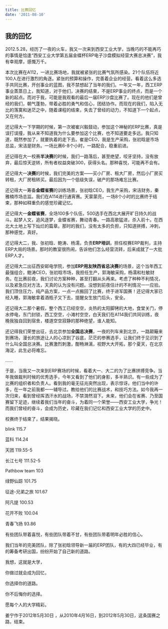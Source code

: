 ```yaml
---
title: 比赛回忆
date: '2011-08-10'
---
```


## 我的回忆

2012.5.28，经历了一夜的火车，我又一次来到西安工业大学，当晚巧的不能再巧的事情是恰逢“西安工业大学第五届金蝶杯ERP电子沙盘模拟经营大赛总决赛”，我有幸观摩，感慨万千。



本次比赛在A112，一进比赛场地，我就被紧张的比赛气氛所感染。21个队伍将近100人在进行激烈的角逐。紧张的预算和操作，完善着企业的经营。看着这么多选手共同比赛，开创事业的蓝图，我不禁想起了当年的我们。一年又一年，西工ERP事业蒸蒸日上，我知道，对于他们，决赛的结束，不是ERP事业的终点，而是一个新的起点。而对于我，可能是我观看的最后一届ERP沙盘比赛了。现在的他们是曾经的我们，朝气蓬勃，带着必胜的勇气和信心，团结协作。而现在的我们，陷入无比的落寞和迷茫之中，随着课程的结束，失去了曾经的动力，不知道下一个起点，又在何方。

 

还记得大一下学期的时候，第一次被崔兴毅鼓动，参加这个神秘的ERP比赛，真是误打误撞，我从来不知道我为什么要参加这个比赛，也不知道要走多远。我只知道，既然参加了，就要执着的走下去。崔是CEO，我是生产采购，张初晗是市场总监，宋洁是财务。一场比赛6-8个小时，一路配合，稳重前进。

还记得在大一校赛**半决赛**的时候，我们一路落后，甚至绝望，咬牙坚持，没有放弃，最后惊天逆转，所有者权益突破300，获得头名。那种喜悦，可能再不会有。

还记得大一**决赛**的时候，我们完美的方案——买小厂房、租大厂房，然后小厂房买转租，大厂房租转买。最后因为一个低级失误，破产的那场难忘比赛。

还记得大一筹备**金蝶省赛**的训练场景，张初晗CEO，我生产采购，宋洁财务，秦雅楠市场总监。我们在A114进行通宵赛。天蒙蒙亮，一场8个小时的比赛终于结束，那种如释重负的感觉珍藏记忆。

还记得大一**金蝶省赛**，全场100多个队伍，500选手在西北大展开旷日持久的战斗。起梦人文，追风逐梦，金蝶省赛，舞动青春。一路高歌猛进，杀入前十。在西北大土地上写下灿烂的篇章。那时的我们，没有太多的负担，只知道拼搏，冲刺，那种感觉，真好。

还记得大二，我、张初晗、鲍涛、杨濡，负责**ERP培训**，担任校赛ERP裁判，主持ERP大局的场景。那时的教室很热闹，告诉他们怎么经营流转，后来成就了一大批ERP人才。

还记得大二出征西安邮电学院，参加**ERP用友陕西省总决赛**的场景，这个当年西工最强组合，鲍涛CEO，张初晗市场，我担任生产，郭海敏采购，杨濡和杜敏财务。在比赛前夜，我们讨论方案种种，甚至打翻从头再来。考虑了种种不利情况，以及紧急应对方法，天真的认为没有问题。没想到前夜估计的不利情况一一应验。我们顶住压力，纯产品方案，一点一点搬回了比赛，终于进军国赛！还记得大家已经入睡，郭海敏拿着酒瓶子又下去，提醒女生放门后头，安全。

还记得大二那个暑假，整个西工已经空空，炎热的太阳脚铐的大地，食堂关门，停水停电，东门封锁，西工空空，小滩村空空，白天我们在A114我们共同训练，夜晚我独自回到宿舍，楼道空空寂静的那种绝望，谁人能知。

还记得我们荣誉出征，去北京参加**全国总决赛**，一夜的列车来到北京，一路颠簸来到赛场，漫长的旅途让人的心凉到了谷底，茫茫的参赛选手，让我们终于见识到了什么叫全国总决赛。比赛激烈刺激，酣畅淋漓，视野大大开拓，那个夏天，在北京海淀，此生必将难忘。

……

于是，当我又一次来到ERP赛场的时候，看着大一、大二的为了比赛拼搏竞争。当年我做裁判时候的优秀选手，今年又看到了他们的身影，多半熟识。有一些成为了比赛的组织者和负责人。看到我的毫无征兆突然出现，表示惊讶。他们当中的许多，在一年之前我都一一辅导过。教给他们的比赛战术，和技巧方法。如今我再一次归来，看到曾经挥洒汗水的战场，不禁潸然泪下。未来，他们会在省赛、乃至国赛留下足迹，继续着我们当年的奋斗，为着同一个荣誉——西安工业大学，争光！而我们曾经的奋斗，会成为历史，珍藏在我们记忆和西安工业大学的历史中。

 

校赛终于结束了，结果揭晓。

blink  115.7

蓝科  114.24

天团  119.55-5

长江七号  111.52-5

Pathbow team  103

绿野仙踪  101.75

征途-兄弟之旅  101.67

阿凡提  100.53

花开不败  100.04

青春飞扬  93.86

 

有些团队带着喜悦，有些团队带着不甘，有些团队带着明年必胜的信心。

我们当年的完美团队，除了张初晗领导新一届的ERP团队，有的大四已经毕业，有的筹备考研出国，纷纷开始了自己新的道路。

 

我想，这就是大学，

你做过就会成为回忆，

你选择你的道路。

你不后悔你的选择。

愿每个人的大学精彩。



姜宁作于2012年5月30日 ，从2010年4月16日，到2012年5月30日，这条国赛之路，结束。